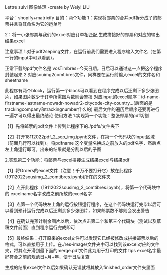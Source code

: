 Lettre suivi 图像处理 -create by Weiyi LIU

平台：shopify+matrixify
目的：两个功能
1：实现将邮票的合并pdf拆分成子的邮票并且将其命名为它的运单号

2：将一小张邮票与我们的excel对应订单相匹配,生成拼接好的邮票和对应的输出结果excel

注意事项
1.对于pdf2sepimg文件，在运行前我们需要进入程序输入文件名（在第一行的input中可以看到）。

正常下载的pdf文件名是 vosTimbres+今天日期。日后可以通过这一点把这个程序封装起来
2.对应souimg2comtibres文件，同样要在运行前输入excel的文件名和sheetname

此程序有两个block，运行第一个block可以看到在程序完成以后还剩下多少张图片，如果图片数少于订单所需图片数则会警报
对应input的excel顺序：id-name-firstname-lastname-nowadr-nowadr2-citycode-city-country...(后面的是trackingcompany和trackingnumber什么的)
最后文件的遍历后顺序还要再进行一遍才可以得出最终结论
使用方法
1.实现第一个功能：整张邮票的pdf切割

【1】先将邮票的pdf文件上传到此程序下的./pdfs/文件夹下

【2】打开18112022pdf_2_sep_img.ipynb文件，在第一个代码块的input区域（前面几行可以找到）。将pdfname 这个变量名换成之前放入的pdf名字，然后点左上角运行即可。出来的结果就是分割以后的子图

2.实现第二个功能：将邮票与excel拼接生成结果excel与结果pdf


【1】将Orders的excel文件（注意！千万不要打开它）放在此程序(19112022sousimg_2_comtibres.ipynb)所在的文件夹

【2】点开此程序（19112022sousimg_2_comtibres.ipynb），将第一个代码块中的 excelname名字改成之前所放的excel名字

【3】点第一个代码块左上角的运行按钮运行程序，在这个代码块运行完毕以后可以看到预计运行完成以后还剩余多少张图片，如果邮票数不够则会发出警告

【4】在确认完预计剩余图片以后，依次点击第二个和第三个代码块（测试以及草稿文件前面）直到程序运行完成即可

【5】最终结果：打开原来的excel文件可以发现它已经被修改成拼接邮票以后的格式，可以直接用于上传。在./res-image/文件夹中可以找到该excel对应的文件夹，将其点开滑到最下面的merge.pdf文件此为用于打印的文件
tips
excel名字最好符合之前的规范日+月+年，便于日后复查

生成的结果excel文件以后如果确认无误就将其放入finished_order文件夹里面

